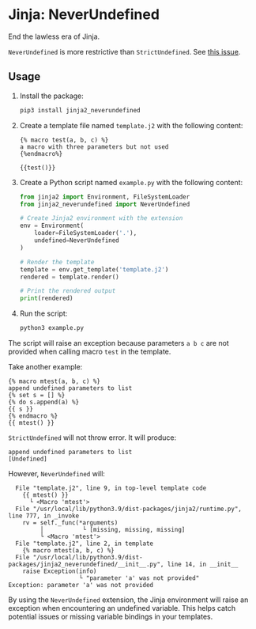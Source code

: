 # Jinja: NeverUndefined

End the lawless era of Jinja.

`NeverUndefined` is more restrictive than `StrictUndefined`. See [this issue](https://github.com/pallets/jinja/issues/1923).

## Usage

1. Install the package:

    ```bash
    pip3 install jinja2_neverundefined
    ```

2. Create a template file named `template.j2` with the following content:

    ```jinja
    {% macro test(a, b, c) %}
    a macro with three parameters but not used
    {%endmacro%}

    {{test()}}
    ```

3. Create a Python script named `example.py` with the following content:

    ```python
    from jinja2 import Environment, FileSystemLoader
    from jinja2_neverundefined import NeverUndefined

    # Create Jinja2 environment with the extension
    env = Environment(
        loader=FileSystemLoader('.'),
        undefined=NeverUndefined
    )

    # Render the template
    template = env.get_template('template.j2')
    rendered = template.render()

    # Print the rendered output
    print(rendered)
    ```

4. Run the script:

    ```bash
    python3 example.py
    ```

The script will raise an exception because parameters `a b c` are not provided when calling macro `test` in the template.

Take another example:

```jinja
{% macro mtest(a, b, c) %}
append undefined parameters to list
{% set s = [] %}
{% do s.append(a) %}
{{ s }}
{% endmacro %}
{{ mtest() }}
```

`StrictUndefined` will not throw error. It will produce:

```
append undefined parameters to list
[Undefined]
```

However, `NeverUndefined` will:

```
  File "template.j2", line 9, in top-level template code
    {{ mtest() }}
      └ <Macro 'mtest'>
  File "/usr/local/lib/python3.9/dist-packages/jinja2/runtime.py", line 777, in _invoke
    rv = self._func(*arguments)
         │           └ [missing, missing, missing]
         └ <Macro 'mtest'>
  File "template.j2", line 2, in template
    {% macro mtest(a, b, c) %}
  File "/usr/local/lib/python3.9/dist-packages/jinja2_neverundefined/__init__.py", line 14, in __init__
    raise Exception(info)
                    └ "parameter 'a' was not provided"
Exception: parameter 'a' was not provided
```

By using the `NeverUndefined` extension, the Jinja environment will raise an exception when encountering an undefined variable. This helps catch potential issues or missing variable bindings in your templates.
